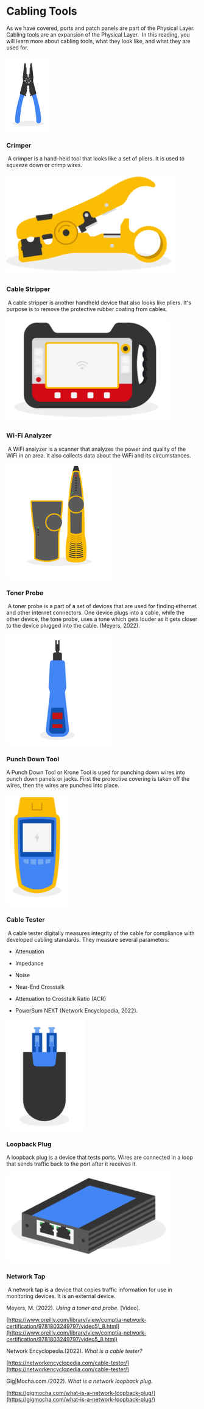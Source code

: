 Cabling Tools
=============

As we have covered, ports and patch panels are part of the Physical Layer. Cabling tools are an expansion of the Physical Layer.  In this reading, you will learn more about cabling tools, what they look like, and what they are used for.

![alt text](image.png)

### Crimper


 A crimper is a hand-held tool that looks like a set of pliers. It is used to squeeze down or crimp wires.

![Cable stripper](image-1.png)

### Cable Stripper


 A cable stripper is another handheld device that also looks like pliers. It's purpose is to remove the protective rubber coating from cables.

![Wi-Fi Analyzer](image-2.png)

### Wi-Fi Analyzer

 A WiFi analyzer is a scanner that analyzes the power and quality of the WiFi in an area. It also collects data about the WiFi and its circumstances.

![Toner Probe](image-3.png)

### Toner Probe

 A toner probe is a part of a set of devices that are used for finding ethernet and other internet connectors. One device plugs into a cable, while the other device, the tone probe, uses a tone which gets louder as it gets closer to the device plugged into the cable. (Meyers, 2022).

![Punch Down Tool](image-4.png)

### Punch Down Tool

A Punch Down Tool or Krone Tool is used for punching down wires into punch down panels or jacks. First the protective covering is taken off the wires, then the wires are punched into place.

![Cable Tester](image-5.png)

### Cable Tester

 A cable tester digitally measures integrity of the cable for compliance with developed cabling standards. They measure several parameters:

* Attenuation

* Impedance

* Noise

* Near-End Crosstalk

* Attenuation to Crosstalk Ratio (ACR)

* PowerSum NEXT (Network Encyclopedia, 2022).

![Loopback Plug](image-6.png)

### Loopback Plug

A loopback plug is a device that tests ports. Wires are connected in a loop that sends traffic back to the port after it receives it.

![Network Tap](image-7.png)

### Network Tap


 A network tap is a device that copies traffic information for use in monitoring devices. It is an external device.

Meyers, M. (2022). _Using a toner and probe._ \[Video\].

[https://www.oreilly.com/library/view/comptia-network-certification/9781803249797/video5\_8.html](https://www.oreilly.com/library/view/comptia-network-certification/9781803249797/video5_8.html)

Network Encyclopedia.(2022). _What is a cable tester?_

[https://networkencyclopedia.com/cable-tester/](https://networkencyclopedia.com/cable-tester/)

Gig|Mocha.com.(2022). _What is a network loopback plug._

[https://gigmocha.com/what-is-a-network-loopback-plug/](https://gigmocha.com/what-is-a-network-loopback-plug/)
